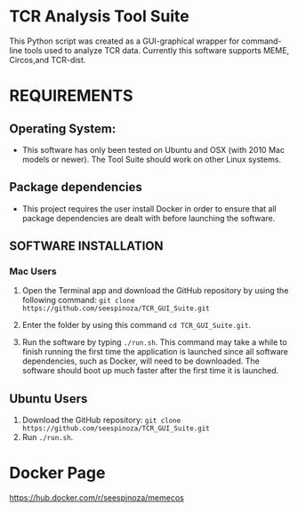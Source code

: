 # TCR Analysis Tool Suite

This Python script was created as a GUI-graphical wrapper for command-line tools
used to analyze TCR data. Currently this software supports MEME, Circos,and 
TCR-dist.

# REQUIREMENTS

## Operating System:
 - This software has only been tested on Ubuntu and OSX (with 2010 Mac models or newer).
   The Tool Suite should work on other Linux systems.

## Package dependencies
 - This project requires the user install Docker in order to ensure that all package
   dependencies are dealt with before launching the software.

## SOFTWARE INSTALLATION

### Mac Users

 1) Open the Terminal app and download the GitHub repository by using the following command: `git clone https://github.com/seespinoza/TCR_GUI_Suite.git`

2) Enter the folder by using this command `cd TCR_GUI_Suite.git`.

3) Run the software by typing `./run.sh`. This command may take a while to finish running the first time the application is launched
   since all software dependencies, such as Docker, will need to be downloaded. The software should boot up much faster after the
   first time it is launched.

## Ubuntu Users
 1) Download the GitHub repository: `git clone https://github.com/seespinoza/TCR_GUI_Suite.git`
 2) Run `./run.sh`.


# Docker Page
https://hub.docker.com/r/seespinoza/memecos

